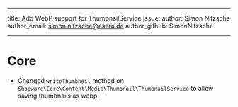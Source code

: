 ---
title: Add WebP support for ThumbnailService
issue: <TODO>
author: Simon Nitzsche
author_email: simon.nitzsche@esera.de
author_github: SimonNitzsche
___
# Core
* Changed `writeThumbnail` method on `Shopware\Core\Content\Media\Thumbnail\ThumbnailService` to allow saving thumbnails as webp.
